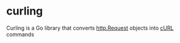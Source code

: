 # curling
Curling is a Go library that converts [http.Request](https://pkg.go.dev/net/http#Request) objects into [cURL](https://curl.se/) commands
